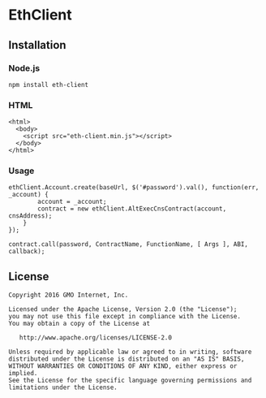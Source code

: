 # EthClient

## Installation
### Node.js
`npm install eth-client`

### HTML
    <html>
      <body>
        <script src="eth-client.min.js"></script>
      </body>
    </html>

### Usage
    ethClient.Account.create(baseUrl, $('#password').val(), function(err, _account) {
            account = _account;
            contract = new ethClient.AltExecCnsContract(account, cnsAddress);
        }
    });

    contract.call(password, ContractName, FunctionName, [ Args ], ABI, callback);

## License
    Copyright 2016 GMO Internet, Inc.

    Licensed under the Apache License, Version 2.0 (the "License");
    you may not use this file except in compliance with the License.
    You may obtain a copy of the License at

       http://www.apache.org/licenses/LICENSE-2.0

    Unless required by applicable law or agreed to in writing, software
    distributed under the License is distributed on an "AS IS" BASIS,
    WITHOUT WARRANTIES OR CONDITIONS OF ANY KIND, either express or implied.
    See the License for the specific language governing permissions and
    limitations under the License.

